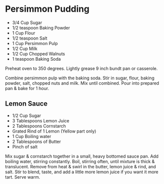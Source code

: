 Persimmon Pudding
=================

- 3/4 Cup Sugar
- 1/2 teaspoon Baking Powder
- 1 Cup Flour
- 1/2 teaspoon Salt
- 1 Cup Persimmon Pulp
- 1/2 Cup Milk
- 1/2 Cup Chopped Walnuts
- 1 teaspoon Baking Soda

Preheat oven to 350 degrees. Lightly grease 9 inch bundt pan or casserole.

Combine persimmon pulp with the baking soda. Stir in sugar, flour, baking powder, salt, chopped nuts and milk. Mix until combined. Pour into prepared pan & bake for 1 hour.

Lemon Sauce
-----------

- 1/2 Cup Sugar
- 3 Tablespoons Lemon Juice
- 2 Tablespoons Cornstarch
- Grated Rind of 1 Lemon (Yellow part only)
- 1 Cup Boiling water
- 2 Tablespoons of Butter
- Pinch of salt


Mix sugar & cornstarch together in a small, heavy bottomed sauce pan. Add boiling water, stirring constantly. Boil, stirring often, until mixture is thick & translucent. Remove from heat & swirl in the butter, lemon juice & rind, and salt. Stir to blend, taste, and add a little more lemon juice if you want it more tart. Serve warm.
